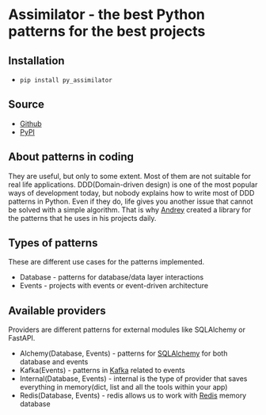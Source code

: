 # Assimilator - the best Python patterns for the best projects

## Installation
* `pip install py_assimilator`

## Source
* [Github](https://github.com/knucklesuganda/py_assimilator)
* [PyPI](https://pypi.org/project/py-assimilator/)

## About patterns in coding
They are useful, but only to some extent. Most of them are not suitable for 
real life applications. DDD(Domain-driven design) is one of the most popular ways of development
today, but nobody explains how to write most of DDD patterns in Python. Even if they do, life gives you another
issue that cannot be solved with a simple algorithm. That is why [Andrey](https://www.youtube.com/channel/UCSNpJHMOU7FqjD4Ttux0uuw) created
a library for the patterns that he uses in his projects daily.

## Types of patterns
These are different use cases for the patterns implemented.

- Database - patterns for database/data layer interactions
- Events - projects with events or event-driven architecture

## Available providers
Providers are different patterns for external modules like SQLAlchemy or 
FastAPI.

- Alchemy(Database, Events) - patterns for [SQLAlchemy](https://docs.sqlalchemy.org/en/20/) for both database and events
- Kafka(Events) - patterns in [Kafka](https://kafka.apache.org/) related to events
- Internal(Database, Events) - internal is the type of provider that saves everything in memory(dict, list and all the tools within your app)
- Redis(Database, Events) - redis allows us to work with [Redis](https://redis.io/) memory database
